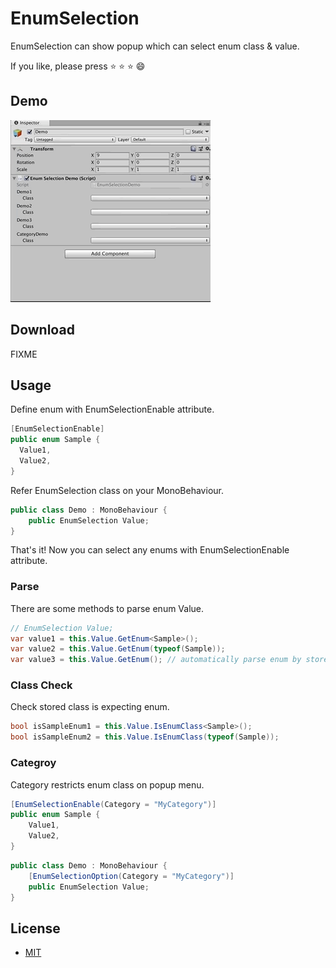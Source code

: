 # EnumSelection

EnumSelection can show popup which can select enum class & value.

If you like, please press  :star: :star: :star: :smile:

## Demo

![enum selection](./art/enum_selection.gif)

## Download

FIXME

## Usage

Define enum with EnumSelectionEnable attribute.

```csharp
[EnumSelectionEnable]
public enum Sample {
  Value1,
  Value2,
}
```

Refer EnumSelection class on your MonoBehaviour.

```csharp
public class Demo : MonoBehaviour {
    public EnumSelection Value;
}
```

That's it! Now you can select any enums with EnumSelectionEnable attribute.

### Parse

There are some methods to parse enum Value.

```csharp
// EnumSelection Value;
var value1 = this.Value.GetEnum<Sample>();
var value2 = this.Value.GetEnum(typeof(Sample));
var value3 = this.Value.GetEnum(); // automatically parse enum by stored class name & assembly name
```

### Class Check

Check stored class is expecting enum.

```csharp
bool isSampleEnum1 = this.Value.IsEnumClass<Sample>();
bool isSampleEnum2 = this.Value.IsEnumClass(typeof(Sample));
```

### Categroy

Category restricts enum class on popup menu.

```csharp
[EnumSelectionEnable(Category = "MyCategory")]
public enum Sample {
    Value1,
    Value2,
}
```

```csharp
public class Demo : MonoBehaviour {
    [EnumSelectionOption(Category = "MyCategory")]
    public EnumSelection Value;
}
```

## License

- [MIT](./LICENSE.md)
